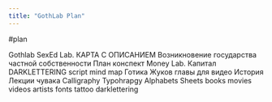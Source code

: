```yaml
---
title: "GothLab Plan"
---
```

#plan 

Gothlab
	SexEd Lab.
		КАРТА С ОПИСАНИЕМ
		Возникновение государства частной собственности
		План конспект
	Money Lab.
		Капитал
	DARKLETTERING
		script mind map
	Готика
		Жуков
			главы для видео
	История
		Лекции чувака
			Calligraphy
			Typohrapgy
			Alphabets
			Sheets
			books
			movies
			videos
			artists
			fonts
			tattoo
			darklettering